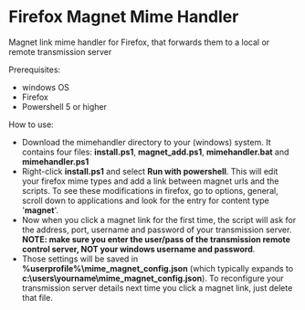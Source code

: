 # Firefox Magnet Mime Handler
Magnet link mime handler for Firefox, that forwards them to a local or remote transmission server

Prerequisites:
- windows OS
- Firefox
- Powershell 5 or higher

How to use:
- Download the mimehandler directory to your (windows) system. It contains four files: __install.ps1__, __magnet_add.ps1__, __mimehandler.bat__ and __mimehandler.ps1__
- Right-click __install.ps1__ and select __Run with powershell__. This will edit your firefox mime types and add a link between magnet urls and the scripts. To see these modifications in firefox, go to options, general, scroll down to applications and look for the entry for content type '**magnet**'.
- Now when you click a magnet link for the first time, the script will ask for the address, port, username and password of your transmission server. **NOTE: make sure you enter the user/pass of the transmission remote control server, NOT your windows username and password**.
- Those settings will be saved in **%userprofile%\mime_magnet_config.json** (which typically expands to **c:\users\yourname\mime_magnet_config.json**). To reconfigure your transmission server details next time you click a magnet link, just delete that file.
